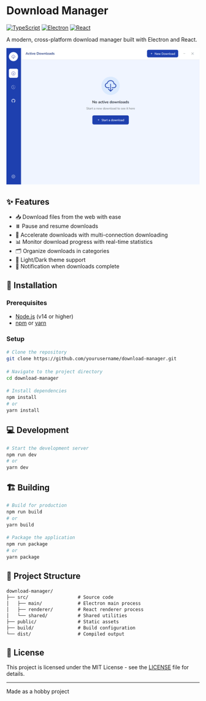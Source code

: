 # Download Manager

[![TypeScript](https://img.shields.io/badge/TypeScript-007ACC?style=flat-square&logo=typescript&logoColor=white)](https://www.typescriptlang.org/)
[![Electron](https://img.shields.io/badge/Electron-47848F?style=flat-square&logo=electron&logoColor=white)](https://www.electronjs.org/)
[![React](https://img.shields.io/badge/React-20232A?style=flat-square&logo=react&logoColor=61DAFB)](https://reactjs.org/)

A modern, cross-platform download manager built with Electron and React.

![Download Manager Screenshot](https://github.com/repyh/download-manager/blob/main/main_screenshot.png)

## ✨ Features

- 📥 Download files from the web with ease
- ⏸️ Pause and resume downloads
- 🚀 Accelerate downloads with multi-connection downloading
- 📊 Monitor download progress with real-time statistics
- 🗂️ Organize downloads in categories
- 🌙 Light/Dark theme support
- 🔔 Notification when downloads complete

## 🚀 Installation

### Prerequisites

- [Node.js](https://nodejs.org/) (v14 or higher)
- [npm](https://www.npmjs.com/) or [yarn](https://yarnpkg.com/)

### Setup

```bash
# Clone the repository
git clone https://github.com/yourusername/download-manager.git

# Navigate to the project directory
cd download-manager

# Install dependencies
npm install
# or
yarn install
```

## 💻 Development

```bash
# Start the development server
npm run dev
# or
yarn dev
```

## 🏗️ Building

```bash
# Build for production
npm run build
# or
yarn build

# Package the application
npm run package
# or
yarn package
```

## 📁 Project Structure

```
download-manager/
├── src/                  # Source code
│   ├── main/             # Electron main process
│   ├── renderer/         # React renderer process
│   └── shared/           # Shared utilities
├── public/               # Static assets
├── build/                # Build configuration
└── dist/                 # Compiled output
```

## 📝 License

This project is licensed under the MIT License - see the [LICENSE](LICENSE) file for details.

---

Made as a hobby project
